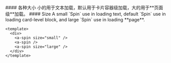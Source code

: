 <cn>
#### 各种大小
小的用于文本加载，默认用于卡片容器级加载，大的用于**页面级**加载。
</cn>

<us>
#### Size
A small `Spin` use in loading text, default `Spin` use in loading card-level block, and large `Spin` use in loading **page**.
</us>

```vue
<template>
  <div>
    <a-spin size="small" />
    <a-spin />
    <a-spin size="large" />
  </div>
</template>
```
